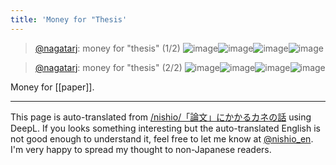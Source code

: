 ```yaml
---
title: 'Money for "Thesis'
---
```


> [@nagatarj](https://twitter.com/nagatarj/status/1565312244799643648?s=21&t=yKqU1cNVrHDkYqktvcly3Q): money for "thesis" (1/2)
> ![image](https://pbs.twimg.com/media/Fbka-gYacAIL0PI.jpg)![image](https://pbs.twimg.com/media/Fbka-gXakAAzMyl.jpg)![image](https://pbs.twimg.com/media/Fbka-gWagAAo3kv.jpg)![image](https://pbs.twimg.com/media/Fbka-gUaUAEy_kV.jpg)

> [@nagatarj](https://twitter.com/nagatarj/status/1565312904068755456?s=21&t=yKqU1cNVrHDkYqktvcly3Q): money for "thesis" (2/2)
> ![image](https://pbs.twimg.com/media/FbkbR3XagAAHC33.jpg)![image](https://pbs.twimg.com/media/FbkbR3XaAAACEH6.jpg)![image](https://pbs.twimg.com/media/FbkbR3baMAEQH3j.jpg)![image](https://pbs.twimg.com/media/FbkbR3waQAAaRh3.jpg)

Money for [[paper]].

---
This page is auto-translated from [/nishio/「論文」にかかるカネの話](https://scrapbox.io/nishio/「論文」にかかるカネの話) using DeepL. If you looks something interesting but the auto-translated English is not good enough to understand it, feel free to let me know at [@nishio_en](https://twitter.com/nishio_en). I'm very happy to spread my thought to non-Japanese readers.